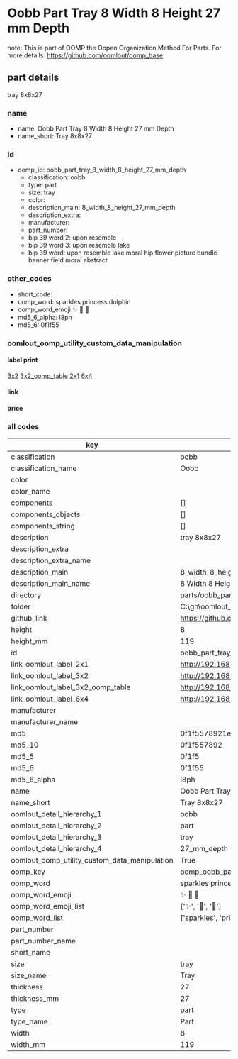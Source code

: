 # Oobb Part Tray 8 Width 8 Height 27 mm Depth  

note: This is part of OOMP the Oopen Organization Method For Parts. For more details: https://github.com/oomlout/oomp_base

##  part details
  



tray 8x8x27



### name
* name: Oobb Part Tray 8 Width 8 Height 27 mm Depth
* name_short: Tray 8x8x27 
### id
* oomp_id: oobb_part_tray_8_width_8_height_27_mm_depth
  * classification: oobb
  * type: part
  * size: tray
  * color: 
  * description_main: 8_width_8_height_27_mm_depth
  * description_extra: 
  * manufacturer: 
  * part_number: 
  * bip 39 word 2: upon resemble
  * bip 39 word 3: upon resemble lake
  * bip 39 word: upon resemble lake moral hip flower picture bundle banner field moral abstract

### other_codes
* short_code: 
* oomp_word: sparkles princess dolphin
* oomp_word_emoji :sparkles: :princess: :dolphin:
* md5_6_alpha: l8ph
* md5_6: 0f1f55






### oomlout_oomp_utility_custom_data_manipulation
#### label print
[3x2](http://192.168.1.245:1112/?label=oomp%20l8ph)
[3x2_oomp_table](http://192.168.1.108:1112/?label=oomp%20l8ph)
[2x1](http://192.168.1.242:1112/?label=oomp%20l8ph)
[6x4](http://192.168.1.55:1112/?label=oomp%20l8ph)    

#### link

                              

#### price







### all codes 
| key | value |  
| --- | --- |  
| classification | oobb |  
| classification_name | Oobb |  
| color |  |  
| color_name |  |  
| components | [] |  
| components_objects | [] |  
| components_string | [] |  
| description | tray 8x8x27 |  
| description_extra |  |  
| description_extra_name |  |  
| description_main | 8_width_8_height_27_mm_depth |  
| description_main_name | 8 Width 8 Height 27 mm Depth |  
| directory | parts/oobb_part_tray_8_width_8_height_27_mm_depth |  
| folder | C:\gh\oomlout_oobb_version_4_generated_parts\parts\oobb_part_tray_8_width_8_height_27_mm_depth |  
| github_link | https://github.com/oomlout/oomlout_oomp_part_src/tree/main/parts/oobb_part_tray_8_width_8_height_27_mm_depth |  
| height | 8 |  
| height_mm | 119 |  
| id | oobb_part_tray_8_width_8_height_27_mm_depth |  
| link_oomlout_label_2x1 | http://192.168.1.242:1112/?label=oomp%20l8ph |  
| link_oomlout_label_3x2 | http://192.168.1.245:1112/?label=oomp%20l8ph |  
| link_oomlout_label_3x2_oomp_table | http://192.168.1.108:1112/?label=oomp%20l8ph |  
| link_oomlout_label_6x4 | http://192.168.1.55:1112/?label=oomp%20l8ph |  
| manufacturer |  |  
| manufacturer_name |  |  
| md5 | 0f1f5578921e54896635f8faf96dd777 |  
| md5_10 | 0f1f557892 |  
| md5_5 | 0f1f5 |  
| md5_6 | 0f1f55 |  
| md5_6_alpha | l8ph |  
| name | Oobb Part Tray 8 Width 8 Height 27 mm Depth |  
| name_short | Tray 8x8x27  |  
| oomlout_detail_hierarchy_1 | oobb |  
| oomlout_detail_hierarchy_2 | part |  
| oomlout_detail_hierarchy_3 | tray |  
| oomlout_detail_hierarchy_4 | 27_mm_depth |  
| oomlout_oomp_utility_custom_data_manipulation | True |  
| oomp_key | oomp_oobb_part_tray_8_width_8_height_27_mm_depth |  
| oomp_word | sparkles princess dolphin |  
| oomp_word_emoji | :sparkles: :princess: :dolphin: |  
| oomp_word_emoji_list | [':sparkles:', ':princess:', ':dolphin:'] |  
| oomp_word_list | ['sparkles', 'princess', 'dolphin'] |  
| part_number |  |  
| part_number_name |  |  
| short_name |  |  
| size | tray |  
| size_name | Tray |  
| thickness | 27 |  
| thickness_mm | 27 |  
| type | part |  
| type_name | Part |  
| width | 8 |  
| width_mm | 119 |  
